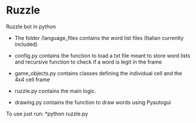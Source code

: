 # Ruzzle
Ruzzle bot in python

* The folder /language_files contains the word list files (Italian currently included)

* config.py contains the function to load a txt file meant to store word lists and recursive function to check if a word is legit in the frame
* game_objects.py contains classes defining the individual cell and the 4x4 cell frame
* ruzzle.py contains the main logic.
* drawing.py contains the function to draw words using Pyautogui

To use just run: *python ruzzle.py


